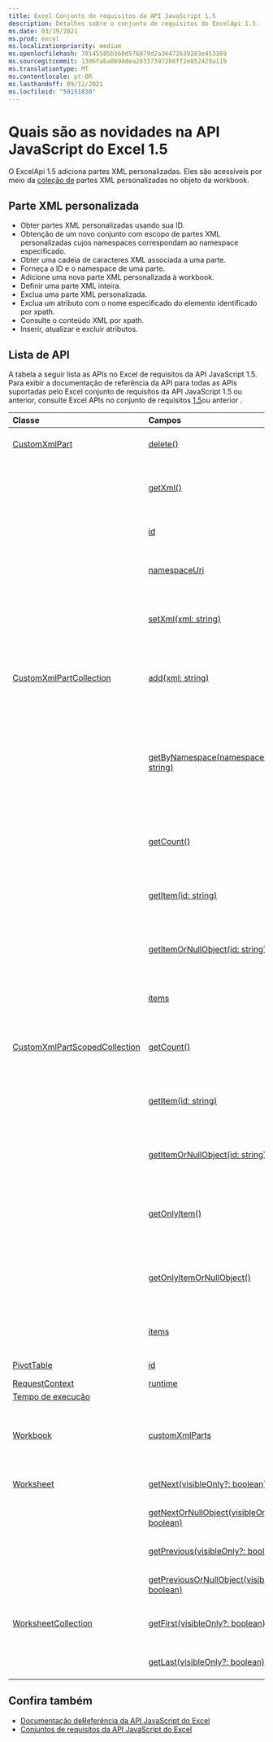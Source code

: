 ```yaml
---
title: Excel Conjunto de requisitos da API JavaScript 1.5
description: Detalhes sobre o conjunto de requisitos do ExcelApi 1.5.
ms.date: 03/19/2021
ms.prod: excel
ms.localizationpriority: medium
ms.openlocfilehash: 78145585b368d576879d2a36472639283e453169
ms.sourcegitcommit: 1306faba8694dea203373972b6ff2e852429a119
ms.translationtype: MT
ms.contentlocale: pt-BR
ms.lasthandoff: 09/12/2021
ms.locfileid: "59151830"
---
```

# <a name="whats-new-in-excel-javascript-api-15"></a>Quais são as novidades na API JavaScript do Excel 1.5

O ExcelApi 1.5 adiciona partes XML personalizadas. Eles são acessíveis por meio da [coleção de](/javascript/api/excel/excel.workbook#customxmlparts) partes XML personalizadas no objeto da workbook.

## <a name="custom-xml-part"></a>Parte XML personalizada

* Obter partes XML personalizadas usando sua ID.
* Obtenção de um novo conjunto com escopo de partes XML personalizadas cujos namespaces correspondam ao namespace especificado.
* Obter uma cadeia de caracteres XML associada a uma parte.
* Forneça a ID e o namespace de uma parte.
* Adicione uma nova parte XML personalizada à workbook.
* Definir uma parte XML inteira.
* Exclua uma parte XML personalizada.
* Exclua um atributo com o nome especificado do elemento identificado por xpath.
* Consulte o conteúdo XML por xpath.
* Inserir, atualizar e excluir atributos.

## <a name="api-list"></a>Lista de API

A tabela a seguir lista as APIs no Excel de requisitos da API JavaScript 1.5. Para exibir a documentação de referência da API para todas as APIs suportadas pelo Excel conjunto de requisitos da API JavaScript 1.5 ou anterior, consulte Excel APIs no conjunto de requisitos [1.5](/javascript/api/excel?view=excel-js-1.5&preserve-view=true)ou anterior .

| Classe | Campos | Descrição |
|:---|:---|:---|
|[CustomXmlPart](/javascript/api/excel/excel.customxmlpart)|[delete()](/javascript/api/excel/excel.customxmlpart#delete__)|Exclui a parte XML personalizada.|
||[getXml()](/javascript/api/excel/excel.customxmlpart#getXml__)|Obtém o conteúdo XML completo da parte XML personalizada.|
||[id](/javascript/api/excel/excel.customxmlpart#id)|A ID da parte XML personalizada.|
||[namespaceUri](/javascript/api/excel/excel.customxmlpart#namespaceUri)|URI do namespace da parte XML personalizada.|
||[setXml(xml: string)](/javascript/api/excel/excel.customxmlpart#setXml_xml_)|Define o conteúdo XML completo da parte XML personalizada.|
|[CustomXmlPartCollection](/javascript/api/excel/excel.customxmlpartcollection)|[add(xml: string)](/javascript/api/excel/excel.customxmlpartcollection#add_xml_)|Adiciona uma nova parte XML personalizada à pasta de trabalho.|
||[getByNamespace(namespaceUri: string)](/javascript/api/excel/excel.customxmlpartcollection#getByNamespace_namespaceUri_)|Obtém uma nova coleção com escopo de partes XML personalizadas cujos namespaces correspondem ao namespace especificado.|
||[getCount()](/javascript/api/excel/excel.customxmlpartcollection#getCount__)|Obtém o número de partes XML personalizadas na coleção.|
||[getItem(id: string)](/javascript/api/excel/excel.customxmlpartcollection#getItem_id_)|Obtém uma parte XML personalizada com base em sua ID.|
||[getItemOrNullObject(id: string)](/javascript/api/excel/excel.customxmlpartcollection#getItemOrNullObject_id_)|Obtém uma parte XML personalizada com base em sua ID.|
||[items](/javascript/api/excel/excel.customxmlpartcollection#items)|Obtém os itens filhos carregados nesta coleção.|
|[CustomXmlPartScopedCollection](/javascript/api/excel/excel.customxmlpartscopedcollection)|[getCount()](/javascript/api/excel/excel.customxmlpartscopedcollection#getCount__)|Obtém o número de partes CustomXML nesta coleção.|
||[getItem(id: string)](/javascript/api/excel/excel.customxmlpartscopedcollection#getItem_id_)|Obtém uma parte XML personalizada com base em sua ID.|
||[getItemOrNullObject(id: string)](/javascript/api/excel/excel.customxmlpartscopedcollection#getItemOrNullObject_id_)|Obtém uma parte XML personalizada com base em sua ID.|
||[getOnlyItem()](/javascript/api/excel/excel.customxmlpartscopedcollection#getOnlyItem__)|Se o conjunto contiver exatamente um item, esse método o retornará.|
||[getOnlyItemOrNullObject()](/javascript/api/excel/excel.customxmlpartscopedcollection#getOnlyItemOrNullObject__)|Se o conjunto contiver exatamente um item, esse método o retornará.|
||[items](/javascript/api/excel/excel.customxmlpartscopedcollection#items)|Obtém os itens filhos carregados nesta coleção.|
|[PivotTable](/javascript/api/excel/excel.pivottable)|[id](/javascript/api/excel/excel.pivottable#id)|ID da tabela dinâmica.|
|[RequestContext](/javascript/api/excel/excel.requestcontext)|[runtime](/javascript/api/excel/excel.requestcontext#runtime)||
|[Tempo de execução](/javascript/api/excel/excel.runtime)|||
|[Workbook](/javascript/api/excel/excel.workbook)|[customXmlParts](/javascript/api/excel/excel.workbook#customXmlParts)|Representa a coleção de partes XML personalizadas contidas nesta workbook.|
|[Worksheet](/javascript/api/excel/excel.worksheet)|[getNext(visibleOnly?: boolean)](/javascript/api/excel/excel.worksheet#getNext_visibleOnly_)|Obtém a planilha que segue esta.|
||[getNextOrNullObject(visibleOnly?: boolean)](/javascript/api/excel/excel.worksheet#getNextOrNullObject_visibleOnly_)|Obtém a planilha que segue esta.|
||[getPrevious(visibleOnly?: boolean)](/javascript/api/excel/excel.worksheet#getPrevious_visibleOnly_)|Obtém a planilha que precede essa.|
||[getPreviousOrNullObject(visibleOnly?: boolean)](/javascript/api/excel/excel.worksheet#getPreviousOrNullObject_visibleOnly_)|Obtém a planilha que precede essa.|
|[WorksheetCollection](/javascript/api/excel/excel.worksheetcollection)|[getFirst(visibleOnly?: boolean)](/javascript/api/excel/excel.worksheetcollection#getFirst_visibleOnly_)|Obtém a primeira planilha na coleção.|
||[getLast(visibleOnly?: boolean)](/javascript/api/excel/excel.worksheetcollection#getLast_visibleOnly_)|Obtém a última planilha na coleção.|

## <a name="see-also"></a>Confira também

* [Documentação deReferência da API JavaScript do Excel](/javascript/api/excel?view=excel-js-1.5&preserve-view=true)
* [Conjuntos de requisitos da API JavaScript do Excel](excel-api-requirement-sets.md)
